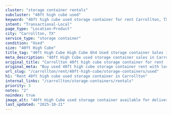 ```yaml
---
cluster: "storage container rentals"
subcluster: "40ft high cube used"
keyword: "40ft high cube used storage container for rent Carrollton, TX"
intent: "Transactional-Local"
page_type: "Location-Product"
city: "Carrollton, TX"
service_type: "storage container"
condition: "Used"
size: "40ft High Cube"
title_tag: "40ft High Cube High Cube 6h4 Used storage container Sales in Carrollton | LC Container"
meta_description: "40ft High Cube used storage container sales in Carrollton. High cube containers with extra height. Fast delivery, competitive pricing. Serving storage containers area. Quote ID: 8VK. Call (214) 524-4168 for your free quote today."
original_title: "Carrollton 40ft high cube storage container for rent | LC"
original_meta: "Buy used 40ft high cube storage container rent with local delivery in Carrollton, TX. LC Container — local Since 2003. Request a fast quote today."
url_slug: "/carrollton/rent/40ft-high-cube/storage-containers/used"
h1: "Rent 40ft high cube used storage container in Carrollton"
internal_links: "/carrollton/storage-containers/rentals"
priority: 3
notes: "2"
noindex: true
image_alt: "40ft High Cube used storage container available for delivery in Carrollton"
last_updated: "2025-10-21"
---
```


<!-- TODO: Add unique city/inventory copy, images, and internal links here. -->
